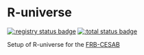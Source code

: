 # R-universe

[![:registry status badge](https://frbcesab.r-universe.dev/badges/:registry)](https://frbcesab.r-universe.dev)
[![:total status badge](https://frbcesab.r-universe.dev/badges/:total)](https://frbcesab.r-universe.dev)

Setup of R-universe for the [FRB-CESAB](https://frbcesab.r-universe.dev)
